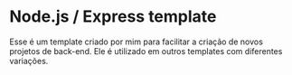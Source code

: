 # Node.js / Express template

Esse é um template criado por mim para facilitar a criação de novos projetos de back-end. Ele é utilizado em outros templates com diferentes variações.
